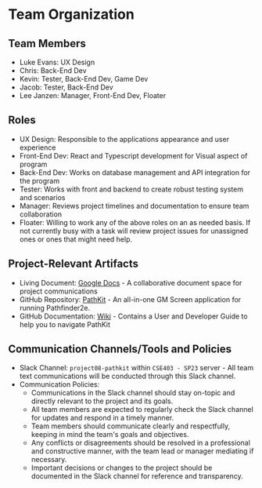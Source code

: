 # Team Organization

## Team Members

- Luke Evans: UX Design
- Chris: Back-End Dev
- Kevin: Tester, Back-End Dev, Game Dev
- Jacob: Tester, Back-End Dev
- Lee Janzen: Manager, Front-End Dev, Floater

## Roles
- UX Design: Responsible to the applications appearance and user experience
- Front-End Dev: React and Typescript development for Visual aspect of program
- Back-End Dev: Works on database management and API integration for the program
- Tester: Works with front and backend to create robust testing system and scenarios
- Manager: Reviews project timelines and documentation to ensure team collaboration
- Floater: Willing to work any of the above roles on an as needed basis. If not currently busy with a task will review project issues for unassigned ones or ones that might need help.


## Project-Relevant Artifacts

- Living Document: [Google Docs](https://docs.google.com/document/d/1WK1cAGtM_IcsL0fqFX05EE8GP4QyOnaMVphTQxTgCx4/edit?usp=sharing) - A collaborative document space for project communications
- GitHub Repository: [PathKit](https://github.com/LeeJMorel/PathKit) - An all-in-one GM Screen application for running Pathfinder2e.
- GitHub Documentation: [Wiki](https://github.com/LeeJMorel/PathKit/wiki) - Contains a User and Developer Guide to help you to navigate PathKit

## Communication Channels/Tools and Policies

- Slack Channel: `project08-pathkit` within `CSE403 - SP23` server - All team text communications will be conducted through this Slack channel.
- Communication Policies:
  - Communications in the Slack channel should stay on-topic and directly relevant to the project and its goals.
  - All team members are expected to regularly check the Slack channel for updates and respond in a timely manner.
  - Team members should communicate clearly and respectfully, keeping in mind the team's goals and objectives.
  - Any conflicts or disagreements should be resolved in a professional and constructive manner, with the team lead or manager mediating if necessary.
  - Important decisions or changes to the project should be documented in the Slack channel for reference and transparency.
